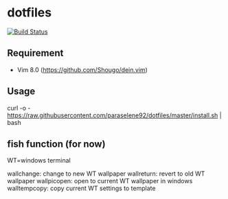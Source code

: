 # dotfiles

[![Build Status](https://travis-ci.org/paraselene92/dotfiles.svg?branch=master)](https://travis-ci.org/paraselene92/dotfiles)

## Requirement

* Vim 8.0  (https://github.com/Shougo/dein.vim)

## Usage

curl -o - https://raw.githubusercontent.com/paraselene92/dotfiles/master/install.sh | bash

## fish function (for now)

WT=windows terminal

wallchange: change to new WT wallpaper
wallreturn: revert to old WT wallpaper
wallpicopen: open to current WT wallpaper in windows
walltempcopy: copy current WT settings to template

